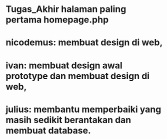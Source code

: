 # Tugas_Akhir halaman paling pertama homepage.php
# nicodemus: membuat design di web, 
# ivan: membuat design awal prototype dan membuat design di web, 
# julius: membantu memperbaiki yang masih sedikit berantakan dan membuat database.
